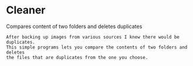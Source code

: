 # Cleaner
Compares content of two folders and deletes duplicates

```
After backing up images from various sources I knew there would be duplicates.
This simple programs lets you compare the contents of two folders and deletes 
the files that are duplicates from the one you choose.
```
